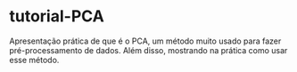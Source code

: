 # tutorial-PCA
Apresentação prática de que é o PCA, um método muito usado para fazer pré-processamento de dados. Além disso, mostrando na prática como usar esse método.
